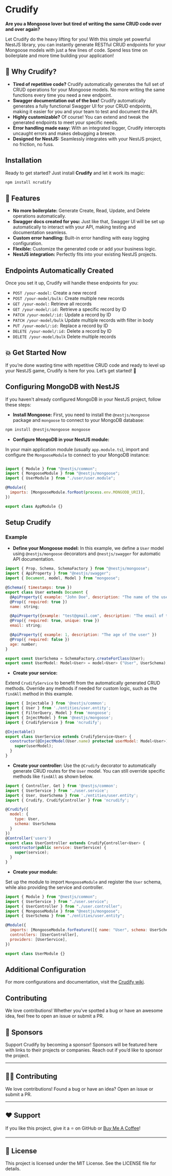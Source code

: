
# Crudify
**Are you a Mongoose lover but tired of writing the same CRUD code over and over again?**

Let Crudify do the heavy lifting for you! With this simple yet powerful NestJS library, you can instantly generate RESTful CRUD endpoints for your Mongoose models with just a few lines of code. Spend less time on boilerplate and more time building your application!

## 🚀 Why Crudify?
- **Tired of repetitive code?** Crudify automatically generates the full set of CRUD operations for your Mongoose models. No more writing the same functions every time you need a new endpoint.
- **Swagger documentation out of the box!** Crudify automatically generates a fully functional Swagger UI for your CRUD endpoints, making it easier for you and your team to test and document the API.
- **Highly customizable?** Of course! You can extend and tweak the generated endpoints to meet your specific needs.
- **Error handling made easy:** With an integrated logger, Crudify intercepts uncaught errors and makes debugging a breeze.
- **Designed for NestJS:** Seamlessly integrates with your NestJS project, no friction, no fuss.
## Installation
Ready to get started? Just install **Crudify** and let it work its magic:

```bash
npm install ncrudify
```
## 🙌 Features

- **No more boilerplate:** Generate Create, Read, Update, and Delete operations automatically.
- **Swagger docs created for you:** Just like that, Swagger UI will be set up automatically to interact with your API, making testing and documentation seamless.
- **Custom error handling:** Built-in error handling with easy logging configuration.
- **Flexible:** Customize the generated code or add your business logic.
- **NestJS integration:** Perfectly fits into your existing NestJS projects.

## Endpoints Automatically Created

Once you set it up, Crudify will handle these endpoints for you:

- `POST /your-model:` Create a new record
- `POST /your-model/bulk:` Create multiple new records
- `GET /your-model:` Retrieve all records
- `GET /your-model/:id:` Retrieve a specific record by ID
- `PATCH /your-model/:id:` Update a record by ID
- `PATCH /your-model/bulk` Update multiple records with filter in body
- `PUT /your-model/:id:` Replace a record by ID
- `DELETE /your-model/:id:` Delete a record by ID
- `DELETE /your-model/bulk` Delete multiple records

## 💥 Get Started Now

If you’re done wasting time with repetitive CRUD code and ready to level up your NestJS game, Crudify is here for you. Let’s get started! 🚀

## Configuring MongoDB with NestJS
If you haven't already configured MongoDB in your NestJS project, follow these steps:

- **Install Mongoose:**
First, you need to install the `@nestjs/mongoose` package and `mongoose` to connect to your MongoDB database:

```bash
npm install @nestjs/mongoose mongoose
```

- **Configure MongoDB in your NestJS module:**

In your main application module (usually `app.module.ts`), import and configure the `MongooseModule` to connect to your MongoDB instance:

```javascript

import { Module } from "@nestjs/common";
import { MongooseModule } from "@nestjs/mongoose";
import { UserModule } from "./user/user.module";

@Module({
  imports: [MongooseModule.forRoot(process.env.MONGODB_URI)],
})

export class AppModule {}
```
## Setup Crudify

### Example
- **Define your Mongoose model:**
In this example, we define a `User` model using `@nestjs/mongoose` decorators and `@nestjs/swagger` for automatic API documentation.

```javascript
import { Prop, Schema, SchemaFactory } from "@nestjs/mongoose";
import { ApiProperty } from "@nestjs/swagger";
import { Document, model, Model } from "mongoose";

@Schema({ timestamps: true })
export class User extends Document {
  @ApiProperty({ example: "John Doe", description: "The name of the user" })
  @Prop({ required: true })
  name: string;

  @ApiProperty({example: "test@gmail.com", description: "The email of the user"})
  @Prop({ required: true, unique: true })
  email: string;

  @ApiProperty({ example: 1, description: "The age of the user" })
  @Prop({ required: false })
  age: number;
}

export const UserSchema = SchemaFactory.createForClass(User);
export const UserModel: Model<User> = model<User> ("User", UserSchema);

```

 

- **Create your service:**

Extend `CrudifyService` to benefit from the automatically generated CRUD methods. Override any methods if needed for custom logic, such as the `findAll` method in this example.

```javascript
import { Injectable } from '@nestjs/common';
import { User } from './entities/user.entity';
import { FilterQuery, Model } from 'mongoose';
import { InjectModel } from '@nestjs/mongoose';
import { CrudifyService } from 'ncrudify';

@Injectable()
export class UserService extends CrudifyService<User> {
  constructor(@InjectModel(User.name) protected userModel: Model<User>) {
    super(userModel);
  }
}
```

- **Create your controller:**
Use the `@Crudify` decorator to automatically generate CRUD routes for the `User` model. You can still override specific methods like `findAll` as shown below.

```javascript
import { Controller, Get } from '@nestjs/common';
import { UserService } from './user.service';
import { User, UserSchema } from './entities/user.entity';
import { Crudify, CrudifyController } from 'ncrudify';

@Crudify({
  model: {
    type: User,
    schema: UserSchema
  }
})
@Controller('users')
export class UserController extends CrudifyController<User> {
  constructor(public service: UserService) {
    super(service);
  }
}
```

- **Create your module:**

Set up the module to import `MongooseModule` and register the `User` schema, while also providing the service and controller.

```javascript
import { Module } from "@nestjs/common";
import { UserService } from "./user.service";
import { UserController } from "./user.controller";
import { MongooseModule } from "@nestjs/mongoose";
import { UserSchema } from "./entities/user.entity";

@Module({
  imports: [MongooseModule.forFeature([{ name: "User", schema: UserSchema }])],
  controllers: [UserController],
  providers: [UserService],
})

export class UserModule {}
```
## Additional Configuration

For more configurations and documentation, visit the [Crudify wiki](https://github.com/mitinoh/crudify/wiki).


## Contributing

We love contributions! Whether you’ve spotted a bug or have an awesome idea, feel free to open an issue or submit a PR.

## 🤝 Sponsors

Support Crudify by becoming a sponsor! Sponsors will be featured here with links to their projects or companies. Reach out if you’d like to sponsor the project.

---

## 🧑‍💻 Contributing
We love contributions! Found a bug or have an idea? Open an issue or submit a PR.

---

## ❤️ Support
If you like this project, give it a ⭐ on GitHub or [Buy Me A Coffee](https://www.buymeacoffee.com/mitinoh)!

---

## 📜 License
This project is licensed under the MIT License. See the LICENSE file for details.
